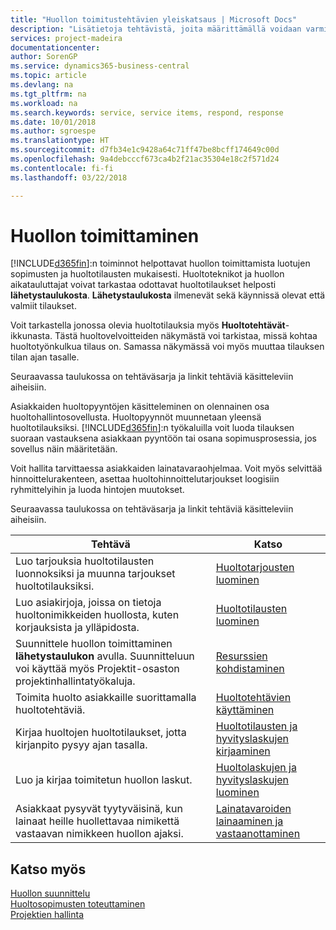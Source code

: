 ```yaml
---
title: "Huollon toimitustehtävien yleiskatsaus | Microsoft Docs"
description: "Lisätietoja tehtävistä, joita määrittämällä voidaan varmistaa laadukkaan huollon toimitus ja asiakkaiden kanssa tehtyjen sopimusten noudattaminen."
services: project-madeira
documentationcenter: 
author: SorenGP
ms.service: dynamics365-business-central
ms.topic: article
ms.devlang: na
ms.tgt_pltfrm: na
ms.workload: na
ms.search.keywords: service, service items, respond, response
ms.date: 10/01/2018
ms.author: sgroespe
ms.translationtype: HT
ms.sourcegitcommit: d7fb34e1c9428a64c71ff47be8bcff174649c00d
ms.openlocfilehash: 9a4debcccf673ca4b2f21ac35304e18c2f571d24
ms.contentlocale: fi-fi
ms.lasthandoff: 03/22/2018

---
```

# <a name="delivering-service"></a>Huollon toimittaminen
[!INCLUDE[d365fin](includes/d365fin_md.md)]:n toiminnot helpottavat huollon toimittamista luotujen sopimusten ja huoltotilausten mukaisesti. Huoltoteknikot ja huollon aikatauluttajat voivat tarkastaa odottavat huoltotilaukset helposti **lähetystaulukosta**. **Lähetystaulukosta** ilmenevät sekä käynnissä olevat että valmiit tilaukset.  
  
Voit tarkastella jonossa olevia huoltotilauksia myös **Huoltotehtävät**-ikkunasta. Tästä huoltovelvoitteiden näkymästä voi tarkistaa, missä kohtaa huoltotyönkulkua tilaus on. Samassa näkymässä voi myös muuttaa tilauksen tilan ajan tasalle.  
  
Seuraavassa taulukossa on tehtäväsarja ja linkit tehtäviä käsitteleviin aiheisiin.   

Asiakkaiden huoltopyyntöjen käsitteleminen on olennainen osa huoltohallintosovellusta. Huoltopyynnöt muunnetaan yleensä huoltotilauksiksi. [!INCLUDE[d365fin](includes/d365fin_md.md)]:n työkaluilla voit luoda tilauksen suoraan vastauksena asiakkaan pyyntöön tai osana sopimusprosessia, jos sovellus näin määritetään.  
  
Voit hallita tarvittaessa asiakkaiden lainatavaraohjelmaa. Voit myös selvittää hinnoittelurakenteen, asettaa huoltohinnoittelutarjoukset loogisiin ryhmittelyihin ja luoda hintojen muutokset.  
  
Seuraavassa taulukossa on tehtäväsarja ja linkit tehtäviä käsitteleviin aiheisiin.   
  
|**Tehtävä**|**Katso**|  
|------------|-------------|  
|Luo tarjouksia huoltotilausten luonnoksiksi ja muunna tarjoukset huoltotilauksiksi.|[Huoltotarjousten luominen](service-how-to-create-service-quotes.md)|
|Luo asiakirjoja, joissa on tietoja huoltonimikkeiden huollosta, kuten korjauksista ja ylläpidosta.|[Huoltotilausten luominen](service-how-to-create-service-orders.md)|
|Suunnittele huollon toimittaminen **lähetystaulukon** avulla. Suunnitteluun voi käyttää myös Projektit-osaston projektinhallintatyökaluja.|[Resurssien kohdistaminen](service-how-to-allocate-resources.md)|  
|Toimita huolto asiakkaille suorittamalla huoltotehtäviä.|[Huoltotehtävien käyttäminen](service-how-to-work-on-service-tasks.md)|  
|Kirjaa huoltojen huoltotilaukset, jotta kirjanpito pysyy ajan tasalla.|[Huoltotilausten ja hyvityslaskujen kirjaaminen](service-how-to-post-service-orders.md)|  
|Luo ja kirjaa toimitetun huollon laskut.|[Huoltolaskujen ja hyvityslaskujen luominen](service-how-create-invoices.md)|  
|Asiakkaat pysyvät tyytyväisinä, kun lainaat heille huollettavaa nimikettä vastaavan nimikkeen huollon ajaksi.| [Lainatavaroiden lainaaminen ja vastaanottaminen](service-how-to-lend-receive-loaners.md)|
  
## <a name="see-also"></a>Katso myös  
[Huollon suunnittelu](service-plan-service.md)  
[Huoltosopimusten toteuttaminen](service-fulfill-service-contracts.md)  
[Projektien hallinta](projects-manage-projects.md)  

